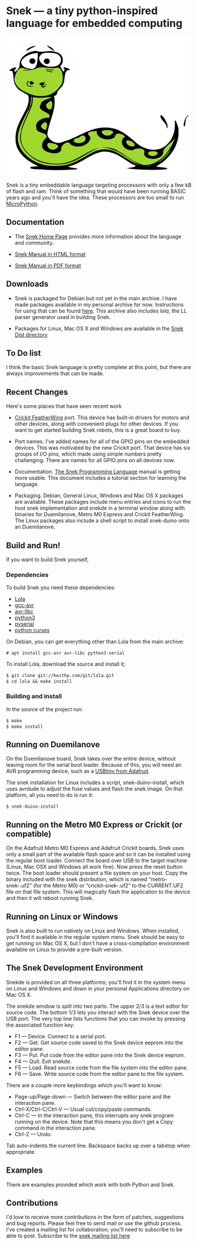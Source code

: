 # Snek — a tiny python-inspired language for embedded computing

![Snek picture](snek.svg)

Snek is a tiny embeddable language targeting processors with only a
few kB of flash and ram. Think of something that would have been
running BASIC years ago and you'll have the idea. These processors are
too small to run [MicroPython](https://micropython.org/).

## Documentation

 * The [Snek Home Page](https://keithp.com/snek) provides more information
   about the language and community.

 * [Snek Manual in HTML format](https://keithp.com/snek/snek.html)

 * [Snek Manual in PDF format](https://keithp.com/snek/snek.pdf)

## Downloads

 * Snek is packaged for Debian but not yet in the main archive. I have
   made packages available in my personal archive for
   now. Instructions for using that can be found
   [here](http://keithp.com/archive/README).  This archive also
   includes _lola_, the LL parser generator used in building Snek.

 * Packages for Linux, Mac OS X and Windows are available in the
   [Snek Dist directory](http://keithp.com/snek/dist)

## To Do list

I think the basic Snek language is pretty complete at this point, but
there are always improvements that can be made.

## Recent Changes

Here's some places that have seen recent work

 * [Crickit FeatherWing](https://www.adafruit.com/product/3343) port.
   This device has built-in drivers for motors and other devices,
   along with convenient plugs for other devices. If you want to get
   started building Snek robots, this is a great board to buy.

 * Port names. I've added names for all of the GPIO pins on the
   embedded devices. This was motivated by the new Crickit port. That
   device has six groups of I/O pins, which made using simple numbers
   pretty challenging. There are names for all GPIO pins on all
   devices now.
 
 * Documentation. [The Snek Programming Language](https://keithp.com/snek/snek.html)
   manual is getting more usable. This document includes a tutorial
   section for learning the language.

 * Packaging. Debian, General Linux, Windows and Mac OS X packages are
   available. These packages include menu entries and icons to run the
   host snek implementation and snekde in a terminal window along with
   binaries for Duemilanove, Metro M0 Express and Crickit
   FeatherWing. The Linux packages also include a shell script to
   install snek-duino onto an Duemilanove.

## Build and Run!

If you want to build Snek yourself, 

### Dependencies
To build Snek you need these dependencies:

  * [Lola](https://keithp.com/cgit/lola.git/)
  * [gcc-avr](https://ccrma.stanford.edu/~juanig/articles/wiriavrlib/AVR_GCC.html)
  * [avr-libc](https://www.nongnu.org/avr-libc/)
  * [python3](https://www.python.org/)
  * [pyserial](https://github.com/pyserial/)
  * [python curses](https://docs.python.org/3/library/curses.html)

On Debian, you can get everything other than Lola from the main archive:

	# apt install gcc-avr avr-libc python3-serial

To install Lola, download the source and install it;

	$ git clone git://keithp.com/git/lola.git
	$ cd lola && make install

### Building and install

In the source of the project run:

	$ make
	$ make install

## Running on Duemilanove

On the Duemilanove board, Snek takes over the entire device, without
leaving room for the serial boot loader. Because of this, you will
need an AVR programming device, such as a [USBtiny from
Adafruit](https://www.adafruit.com/product/46).

The snek installation for Linux includes a script, snek-duino-install,
which uses avrdude to adjust the fuse values and flash the snek
image. On that platform, all you need to do is run it:

	$ snek-duino-install

## Running on the Metro M0 Express or Crickit (or compatible)

On the Adafruit Metro M0 Express and Adafruit Crickit boards, Snek
uses only a small part of the available flash space and so it can be
installed using the regular boot loader. Connect the board over USB to
the target machine (Linux, Mac OSX and Windows all work fine). Now
press the reset button twice. The boot loader should present a file
system on your host. Copy the binary included with the snek
distribution, which is named “metro-snek-<version>.uf2” (for the Metro
M0) or “crickit-snek-<version>.uf2” to the CURRENT.UF2 file on that
file system. This will magically flash the application to the device
and then it will reboot running Snek.

## Running on Linux or Windows

Snek is also built to run natively on Linux and Windows. When
installed, you'll find it available in the regular system menu. Snek
should be easy to get running on Mac OS X, but I don't have a
cross-compilation environment available on Linux to provide a
pre-built version.

## The Snek Development Environment

Snekde is provided on all three platforms; you'll find it in the
system menu on Linux and Windows and down in your personal
Applications directory on Mac OS X.

The snekde window is split into two parts. The upper 2/3 is a text
editor for source code. The bottom 1/3 lets you interact with the
Snek device over the USB port. The very top line lists functions that
you can invoke by pressing the associated function key:

 * F1 — Device. Connect to a serial port.
 * F2 — Get. Get source code saved to the Snek device eeprom into the editor pane.
 * F3 — Put. Put code from the editor pane into the Snek device eeprom.
 * F4 — Quit. Exit snekde.
 * F5 — Load. Read source code from the file system into the editor pane.
 * F6 — Save. Write source code from the editor pane to the file system.

There are a couple more keybindings which you'll want to know:

 * Page-up/Page-down — Switch between the editor pane and the interaction pane.
 * Ctrl-X/Ctrl-C/Ctrl-V — Usual cut/copy/paste commands.
 * Ctrl-C — In the interaction pane, this interrupts any snek program running on the device. Note that
   this means you don't get a Copy command in the interaction pane.
 * Ctrl-Z — Undo.

Tab auto-indents the current line. Backspace backs up over a tabstop
when appropriate.

## Examples

There are examples provided which work with both Python and Snek.

## Contributions

I'd love to receive more contributions in the form of patches,
suggestions and bug reports. Please feel free to send mail or use the
github process. I've created a mailing list for collaboration; 
you'll need to subscribe to be able to post. Subscribe to the [snek
mailing list here](https://keithp.com/mailman/listinfo/snek)
